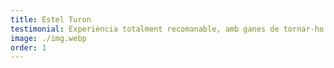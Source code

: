 ```yaml
---
title: Estel Turon
testimonial: Experiència totalment recomanable, amb ganes de tornar-ho a repetir. Molt detallista i professional. M'he sentit molt a gust!
image: ./img.webp
order: 1
---
```

